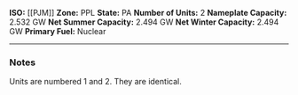 **ISO:** [[PJM]]
**Zone:** PPL
**State:** PA
**Number of Units:** 2
**Nameplate Capacity:** 2.532 GW
**Net Summer Capacity:** 2.494 GW
**Net Winter Capacity:** 2.494 GW
**Primary Fuel:** Nuclear

---
### Notes
Units are numbered 1 and 2. They are identical.